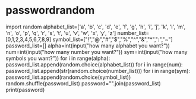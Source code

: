 # passwordrandom
import random
alphabet_list=['a', 'b', 'c', 'd', 'e', 'f', 'g', 'h', 'i', 'j', 'k', 'l', 'm', 'n', 'o', 'p', 'q', 'r', 's', 't', 'u', 'v', 'w', 'x', 'y', 'z']
number_list=[0,1,2,3,4,5,6,7,8,9]
symbol_list=["!","@","#","$","%","^","&","*",":","~"]
password_list=[]
alpha=int(input("how many alphabet you want?"))
num=int(input("how many number you want?"))
sym=int(input("how many symbols you want?"))
for i in range(alpha):
 password_list.append(random.choice(alphabet_list))
for i in range(num):
 password_list.append(str(random.choice(number_list)))
for i in range(sym):
 password_list.append(random.choice(symbol_list)) 
random.shuffle(password_list)
password="".join(password_list)
print(password)
